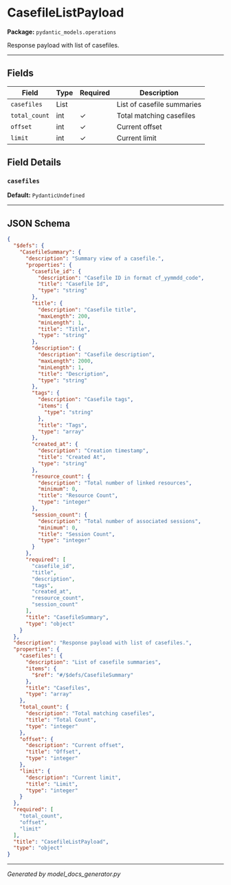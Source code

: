 # CasefileListPayload

**Package:** `pydantic_models.operations`

Response payload with list of casefiles.

---

## Fields

| Field | Type | Required | Description |
|-------|------|----------|-------------|
| `casefiles` | List |  | List of casefile summaries |
| `total_count` | int | ✓ | Total matching casefiles |
| `offset` | int | ✓ | Current offset |
| `limit` | int | ✓ | Current limit |

## Field Details

### `casefiles`

**Default:** `PydanticUndefined`

---

## JSON Schema

```json
{
  "$defs": {
    "CasefileSummary": {
      "description": "Summary view of a casefile.",
      "properties": {
        "casefile_id": {
          "description": "Casefile ID in format cf_yymmdd_code",
          "title": "Casefile Id",
          "type": "string"
        },
        "title": {
          "description": "Casefile title",
          "maxLength": 200,
          "minLength": 1,
          "title": "Title",
          "type": "string"
        },
        "description": {
          "description": "Casefile description",
          "maxLength": 2000,
          "minLength": 1,
          "title": "Description",
          "type": "string"
        },
        "tags": {
          "description": "Casefile tags",
          "items": {
            "type": "string"
          },
          "title": "Tags",
          "type": "array"
        },
        "created_at": {
          "description": "Creation timestamp",
          "title": "Created At",
          "type": "string"
        },
        "resource_count": {
          "description": "Total number of linked resources",
          "minimum": 0,
          "title": "Resource Count",
          "type": "integer"
        },
        "session_count": {
          "description": "Total number of associated sessions",
          "minimum": 0,
          "title": "Session Count",
          "type": "integer"
        }
      },
      "required": [
        "casefile_id",
        "title",
        "description",
        "tags",
        "created_at",
        "resource_count",
        "session_count"
      ],
      "title": "CasefileSummary",
      "type": "object"
    }
  },
  "description": "Response payload with list of casefiles.",
  "properties": {
    "casefiles": {
      "description": "List of casefile summaries",
      "items": {
        "$ref": "#/$defs/CasefileSummary"
      },
      "title": "Casefiles",
      "type": "array"
    },
    "total_count": {
      "description": "Total matching casefiles",
      "title": "Total Count",
      "type": "integer"
    },
    "offset": {
      "description": "Current offset",
      "title": "Offset",
      "type": "integer"
    },
    "limit": {
      "description": "Current limit",
      "title": "Limit",
      "type": "integer"
    }
  },
  "required": [
    "total_count",
    "offset",
    "limit"
  ],
  "title": "CasefileListPayload",
  "type": "object"
}
```

---

*Generated by model_docs_generator.py*
